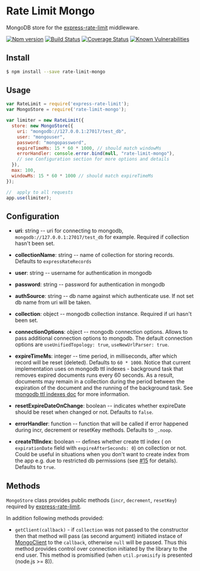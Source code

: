 # Rate Limit Mongo

MongoDB store for the [express-rate-limit](https://github.com/nfriedly/express-rate-limit) middleware.

[![Npm version](https://img.shields.io/npm/v/rate-limit-mongo.svg)](https://www.npmjs.org/package/rate-limit-mongo)
[![Build Status](https://travis-ci.org/2do2go/rate-limit-mongo.svg?branch=master)](https://travis-ci.org/2do2go/rate-limit-mongo)
[![Coverage Status](https://coveralls.io/repos/github/2do2go/rate-limit-mongo/badge.svg?branch=master)](https://coveralls.io/github/2do2go/rate-limit-mongo?branch=master)
[![Known Vulnerabilities](https://snyk.io/test/npm/rate-limit-mongo/badge.svg)](https://snyk.io/test/npm/rate-limit-mongo)


## Install

```sh
$ npm install --save rate-limit-mongo
```

## Usage

```js
var RateLimit = require('express-rate-limit');
var MongoStore = require('rate-limit-mongo');

var limiter = new RateLimit({
  store: new MongoStore({
    uri: "mongodb://127.0.0.1:27017/test_db",
    user: "mongouser",
    password: "mongopassword",
    expireTimeMs: 15 * 60 * 1000, // should match windowMs
    errorHandler: console.error.bind(null, "rate-limit-mongo"), 
    // see Configuration section for more options and details
  }),
  max: 100,
  windowMs: 15 * 60 * 1000 // should match expireTimeMs
});

//  apply to all requests
app.use(limiter);
```


## Configuration

* **uri**: string -- uri for connecting to mongodb, `mongodb://127.0.0.1:27017/test_db` for example.
Required if collection hasn't been set.

* **collectionName**: string -- name of collection for storing records. Defaults to `expressRateRecords`

* **user**: string -- username for authentication in mongodb

* **password**: string -- password for authentication in mongodb

* **authSource**: string -- db name against which authenticate use. If not set db name from uri will be taken.

* **collection**: object -- mongodb collection instance. Required if uri hasn't been set.

* **connectionOptions**: object -- mongodb connection options. Allows to pass additional connection options to mongodb. The default connection options are `useUnifiedTopology: true`, `useNewUrlParser: true`.

* **expireTimeMs**: integer -- time period, in milliseconds, after which record will be reset (deleted).
Defaults to `60 * 1000`. Notice that current implementation uses on mongodb ttl indexes - background task that removes expired documents runs every 60 seconds. As a result, documents may remain in a collection during the period between the expiration of the document and the running of the background task. See [mongodb ttl indexes doc](https://docs.mongodb.com/v3.6/core/index-ttl/#timing-of-the-delete-operation) for more information.

* **resetExpireDateOnChange**: boolean -- indicates whether expireDate should be reset when changed or not.
Defaults to `false`.

* **errorHandler**: function -- function that will be called if error happened
during incr, decrement or resetKey methods. Defaults to `_.noop`.

* **createTtlIndex**: boolean -- defines whether create ttl index (
on `expirationDate` field with `expireAfterSeconds: 0`) on collection
or not. Could be useful in situations when you don't want to create index
from the app e.g. due to restricted db permissions (see
[#15](https://github.com/2do2go/rate-limit-mongo/issues/15) for details).
Defaults to `true`.


## Methods

`MongoStore` class provides public methods (`incr`, `decrement`, `resetKey`)
required by [express-rate-limit](https://github.com/nfriedly/express-rate-limit).

In addition following methods provided:

* `getClient(callback)` - if `collection` was not passed to the constructor then
that method will pass (as second argument) initiated instace of
[MongoClient](http://mongodb.github.io/node-mongodb-native/3.3/api/MongoClient.html)
to the `callback`, otherwise `null` will be passed. Thus this method provides
control over connection initiated by the library to the end user. This method
is promisified (when `util.promisify` is presented (node.js >= 8)).
